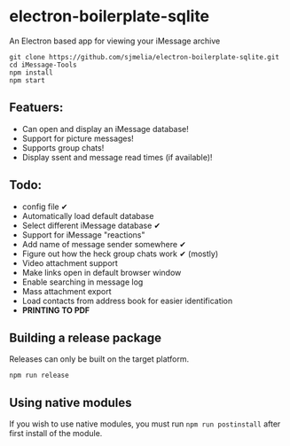 # electron-boilerplate-sqlite

An Electron based app for viewing your iMessage archive

```
git clone https://github.com/sjmelia/electron-boilerplate-sqlite.git
cd iMessage-Tools
npm install
npm start
```

## Featuers:
- Can open and display an iMessage database!
- Support for picture messages!
- Supports group chats!
- Display ssent and message read times (if available)!

## Todo:

- config file ✔
- Automatically load default database
- Select different iMessage database ✔
- Support for iMessage "reactions"
- Add name of message sender somewhere ✔
- Figure out how the heck group chats work ✔ (mostly)
- Video attachment support
- Make links open in default browser window
- Enable searching in message log
- Mass attachment export
- Load contacts from address book for easier identification
- **PRINTING TO PDF**

## Building a release package

Releases can only be built on the target platform.

`npm run release`

## Using native modules

If you wish to use native modules, you must run `npm run postinstall` after first install of the module.
